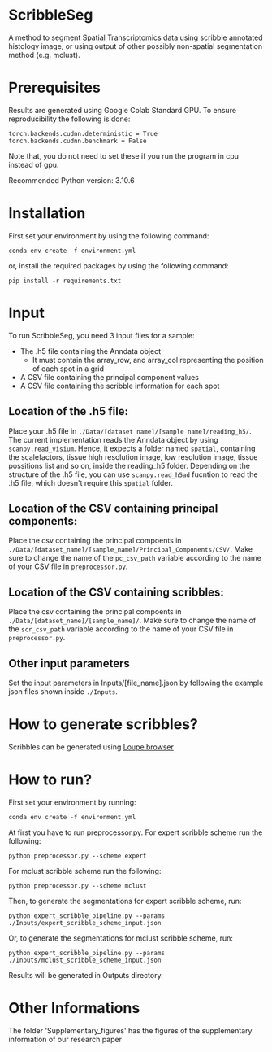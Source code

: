 # ScribbleSeg
A method to segment Spatial Transcriptomics data using scribble annotated histology image, or using 
output of other possibly non-spatial segmentation method (e.g. mclust).

# Prerequisites
Results are generated using Google Colab Standard GPU. To ensure reproducibility the following is done:
```
torch.backends.cudnn.deterministic = True
torch.backends.cudnn.benchmark = False
```
Note that, you do not need to set these if you run the program in cpu instead of gpu.

Recommended Python version: 3.10.6

# Installation
First set your environment by using the following command:
```
conda env create -f environment.yml
```
or, install the required packages by using the following command:
```
pip install -r requirements.txt
```

# Input
To run ScribbleSeg, you need 3 input files for a sample:
 - The .h5 file containing the Anndata object
    - It must contain the array_row, and array_col representing the position of each spot in a grid
 - A CSV file containing the principal component values
 - A CSV file containing the scribble information for each spot

## Location of the .h5 file:
Place your .h5 file in ```./Data/[dataset name]/[sample name]/reading_h5/```. The current implementation reads the Anndata object
by using ```scanpy.read_visium```. Hence, it expects a folder named ```spatial```, containing the scalefactors, tissue high 
resolution image, low resolution image, tissue possitions list and so on, inside the reading_h5 folder. Depending on the 
structure of the .h5 file, you can use ```scanpy.read_h5ad``` fucntion to read the .h5 file, which doesn't require this ```spatial``` folder.

## Location of the CSV containing principal components:
Place the csv containing the principal compoents in ```./Data/[dataset_name]/[sample_name]/Principal_Components/CSV/```.
Make sure to change the name of the ```pc_csv_path``` variable according to the name of your CSV file in ```preprocessor.py```.

## Location of the CSV containing scribbles:
Place the csv containing the principal compoents in ```./Data/[dataset_name]/[sample_name]/```.
Make sure to change the name of the ```scr_csv_path``` variable according to the name of your CSV file in ```preprocessor.py```.

## Other input parameters
Set the input parameters in Inputs/[file_name].json by following the example json files shown inside ```./Inputs```.

# How to generate scribbles?
Scribbles can be generated using [Loupe browser](https://support.10xgenomics.com/single-cell-gene-expression/software/visualization/latest/what-is-loupe-cell-browser)

# How to run?
First set your environment by running:
```
conda env create -f environment.yml
```
At first you have to run preprocessor.py. For expert scribble scheme run the following:
```
python preprocessor.py --scheme expert
```
For mclust scribble scheme run the following:
```
python preprocessor.py --scheme mclust
```
Then, to generate the segmentations for expert scribble scheme, run:
```
python expert_scribble_pipeline.py --params ./Inputs/expert_scribble_scheme_input.json
```
Or, to generate the segmentations for mclust scribble scheme, run:
```
python expert_scribble_pipeline.py --params ./Inputs/mclust_scribble_scheme_input.json
```
Results will be generated in Outputs directory.

# Other Informations
The folder 'Supplementary_figures' has the figures of the supplementary information of our research paper
